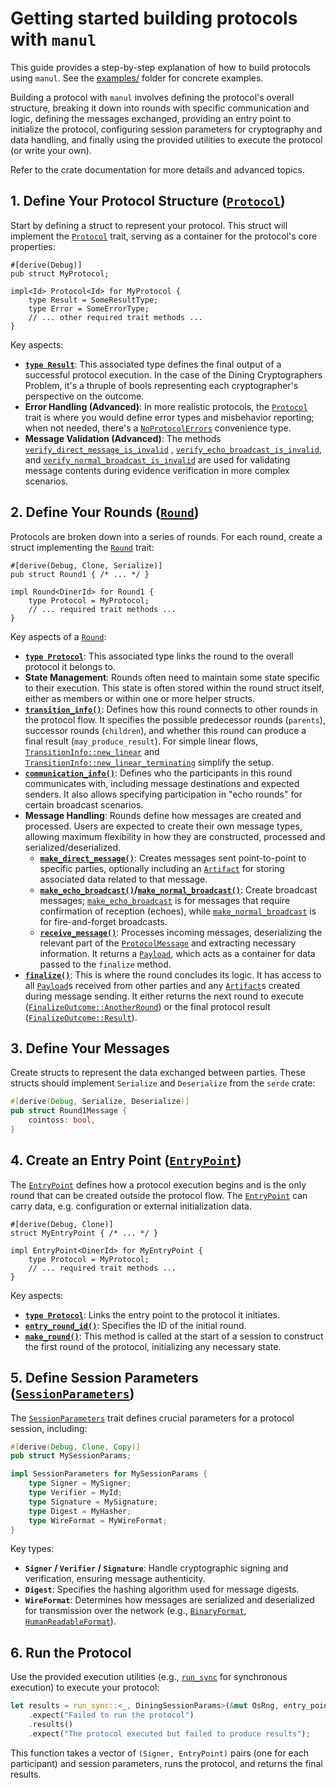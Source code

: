 # Getting started building protocols with `manul`

This guide provides a step-by-step explanation of how to build protocols using `manul`. See the [examples/] folder for concrete examples.



Building a protocol with `manul` involves defining the protocol's overall structure, breaking it down into rounds with specific communication and logic, defining the messages exchanged, providing an entry point to initialize the protocol, configuring session parameters for cryptography and data handling, and finally using the provided utilities to execute the protocol (or write your own).

Refer to the crate documentation for more details and advanced topics.

## 1. Define Your Protocol Structure ([`Protocol`])

Start by defining a struct to represent your protocol. This struct will implement the [`Protocol`] trait, serving as a container for the protocol's core properties:

```rust,ignore
#[derive(Debug)]
pub struct MyProtocol;

impl<Id> Protocol<Id> for MyProtocol {
    type Result = SomeResultType;
    type Error = SomeErrorType;
    // ... other required trait methods ...
}
```

Key aspects:

- **[`type Result`]**: This associated type defines the final output of a successful protocol execution. In the case of the Dining Cryptographers Problem, it's a thruple of bools representing each cryptographer's perspective on the outcome.
- **Error Handling (Advanced)**: In more realistic protocols, the [`Protocol`] trait is where you would define error types and misbehavior reporting; when not needed, there's a [`NoProtocolErrors`] convenience type.
- **Message Validation (Advanced)**: The methods [`verify_direct_message_is_invalid`]
, [`verify_echo_broadcast_is_invalid`], and [`verify_normal_broadcast_is_invalid`] are used for validating message contents during evidence verification in more complex scenarios.

## 2. Define Your Rounds ([`Round`])

Protocols are broken down into a series of rounds. For each round, create a struct implementing the [`Round`] trait:

```rust,ignore
#[derive(Debug, Clone, Serialize)]
pub struct Round1 { /* ... */ }

impl Round<DinerId> for Round1 {
    type Protocol = MyProtocol;
    // ... required trait methods ...
}
```

Key aspects of a [`Round`]:

- **[`type Protocol`]**: This associated type links the round to the overall protocol it belongs to.
- **State Management**: Rounds often need to maintain some state specific to their execution. This state is often stored within the round struct itself, either as members or within one or more helper structs.
- **[`transition_info()`]**: Defines how this round connects to other rounds in the protocol flow. It specifies the possible predecessor rounds (`parents`), successor rounds (`children`), and whether this round can produce a final result (`may_produce_result`). For simple linear flows, [`TransitionInfo::new_linear`] and [`TransitionInfo::new_linear_terminating`] simplify the setup.
- **[`communication_info()`]**: Defines who the participants in this round communicates with, including message destinations and expected senders. It also allows specifying participation in "echo rounds" for certain broadcast scenarios.
- **Message Handling**: Rounds define how messages are created and processed. Users are expected to create their own message types, allowing maximum flexibility in how they are constructed, processed and serialized/deserialized.
  - **[`make_direct_message()`]**: Creates messages sent point-to-point to specific parties, optionally including an [`Artifact`] for storing associated data related to that message.
  - **[`make_echo_broadcast()`]/[`make_normal_broadcast()`]**: Create broadcast messages; [`make_echo_broadcast`] is for messages that require confirmation of reception (echoes), while [`make_normal_broadcast`] is for fire-and-forget broadcasts.
  - **[`receive_message()`]**: Processes incoming messages, deserializing the relevant part of the [`ProtocolMessage`] and extracting necessary information. It returns a [`Payload`], which acts as a container for data passed to the `finalize` method.
- **[`finalize()`]**: This is where the round concludes its logic. It has access to all [`Payload`]s received from other parties and any [`Artifact`]s created during message sending. It either returns the next round to execute ([`FinalizeOutcome::AnotherRound`]) or the final protocol result ([`FinalizeOutcome::Result`]).

## 3. Define Your Messages

Create structs to represent the data exchanged between parties. These structs should implement `Serialize` and `Deserialize` from the `serde` crate:

```rust
#[derive(Debug, Serialize, Deserialize)]
pub struct Round1Message {
    cointoss: bool,
}
```

## 4. Create an Entry Point ([`EntryPoint`])

The [`EntryPoint`] defines how a protocol execution begins and is the only round that can be created outside the protocol flow. The [`EntryPoint`] can carry data, e.g. configuration or external initialization data.

```rust,ignore
#[derive(Debug, Clone)]
struct MyEntryPoint { /* ... */ }

impl EntryPoint<DinerId> for MyEntryPoint {
    type Protocol = MyProtocol;
    // ... required trait methods ...
}
```

Key aspects:

- **[`type Protocol`]**: Links the entry point to the protocol it initiates.
- **[`entry_round_id()`]**: Specifies the ID of the initial round.
- **[`make_round()`]**: This method is called at the start of a session to construct the first round of the protocol, initializing any necessary state.

## 5. Define Session Parameters ([`SessionParameters`])

The [`SessionParameters`] trait defines crucial parameters for a protocol session, including:

```rust
#[derive(Debug, Clone, Copy)]
pub struct MySessionParams;

impl SessionParameters for MySessionParams {
    type Signer = MySigner;
    type Verifier = MyId;
    type Signature = MySignature;
    type Digest = MyHasher;
    type WireFormat = MyWireFormat;
}
```

Key types:

- **`Signer` / `Verifier` / `Signature`**:  Handle cryptographic signing and verification, ensuring message authenticity.
- **`Digest`**:  Specifies the hashing algorithm used for message digests.
- **`WireFormat`**:  Determines how messages are serialized and deserialized for transmission over the network (e.g., [`BinaryFormat`], [`HumanReadableFormat`]).

## 6. Run the Protocol

Use the provided execution utilities (e.g., [`run_sync`] for synchronous execution) to execute your protocol:

```rust
let results = run_sync::<_, DiningSessionParams>(&mut OsRng, entry_points)
    .expect("Failed to run the protocol")
    .results()
    .expect("The protocol executed but failed to produce results");
```

This function takes a vector of `(Signer, EntryPoint)` pairs (one for each participant) and session parameters, runs the protocol, and returns the final results.

[examples/]: https://github.com/entropyxyz/manul/tree/master/examples
[`Protocol`]: crate::protocol::Protocol
[`type Result`]: crate::protocol::Protocol::Result
[`NoProtocolErrors`]: crate::protocol::NoProtocolErrors
[`verify_direct_message_is_invalid`]: crate::protocol::Protocol::verify_direct_message_is_invalid
[`verify_echo_broadcast_is_invalid`]: crate::protocol::Protocol::verify_echo_broadcast_is_invalid
[`verify_normal_broadcast_is_invalid`]: crate::protocol::Protocol::verify_normal_broadcast_is_invalid]
[`Round`]: crate::protocol::Round
[`type Protocol`]: crate::protocol::Round::Protocol
[`transition_info()`]: crate::protocol::Round::transition_info
[`TransitionInfo::new_linear`]: crate::protocol::TransitionInfo::new_linear
[`TransitionInfo::new_linear_terminating`]: crate::protocol::TransitionInfo::new_linear_terminating
[`communication_info()`]: crate::protocol::Round::communication_info
[`make_direct_message()`]: crate::protocol::Round::make_direct_message
[`make_echo_broadcast()`]: crate::protocol::Round::make_echo_broadcast
[`make_echo_broadcast`]: crate::protocol::Round::make_echo_broadcast
[`make_normal_broadcast()`]: crate::protocol::Round::make_normal_broadcast
[`make_normal_broadcast`]: crate::protocol::Round::make_normal_broadcast
[`receive_message()`]: crate::protocol::Round::receive_message
[`ProtocolMessage`]: crate::protocol::ProtocolMessage
[`finalize()`]: crate::protocol::Round::finalize
[`Artifact`]: crate::protocol::Artifact
[`FinalizeOutcome::AnotherRound`]: crate::protocol::FinalizeOutcome::AnotherRound
[`FinalizeOutcome::Result`]: crate::protocol::FinalizeOutcome::Result
[`EntryPoint`]: crate::protocol::EntryPoint
[`type Protocol`]: crate::protocol::EntryPoint::Protocol
[`entry_round_id()`]: crate::protocol::EntryPoint::entry_round_id
[`make_round()`]: crate::protocol::EntryPoint::make_round
[`SessionParameters`]: crate::session::SessionParameters
[`Payload`]: crate::protocol::Payload
[`run_sync`]: crate::session::run_sync]
[`BinaryFormat`]: crate::dev::BinaryFormat
[`HumanReadableFormat`]: crate::dev::HumanReadableFormat
